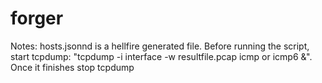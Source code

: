 # forger
Notes:
hosts.jsonnd is a hellfire generated file. Before running the script, start tcpdump: "tcpdump -i interface -w resultfile.pcap icmp or icmp6 &". Once it finishes stop tcpdump
